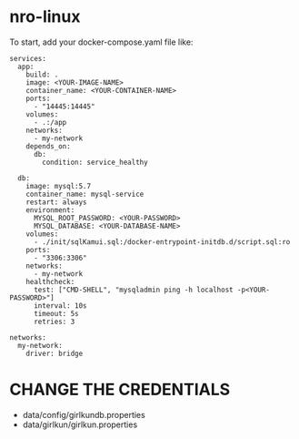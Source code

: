 # nro-linux
To start, add your docker-compose.yaml file like:
```
services:
  app:
    build: .
    image: <YOUR-IMAGE-NAME>
    container_name: <YOUR-CONTAINER-NAME>
    ports:
      - "14445:14445"
    volumes:
      - .:/app
    networks:
      - my-network
    depends_on:
      db:
        condition: service_healthy

  db:
    image: mysql:5.7
    container_name: mysql-service
    restart: always
    environment:
      MYSQL_ROOT_PASSWORD: <YOUR-PASSWORD>
      MYSQL_DATABASE: <YOUR-DATABASE-NAME>
    volumes:
      - ./init/sqlKamui.sql:/docker-entrypoint-initdb.d/script.sql:ro
    ports:
      - "3306:3306"
    networks:
      - my-network
    healthcheck:
      test: ["CMD-SHELL", "mysqladmin ping -h localhost -p<YOUR-PASSWORD>"]
      interval: 10s
      timeout: 5s
      retries: 3

networks:
  my-network:
    driver: bridge
```

# CHANGE THE CREDENTIALS
- data/config/girlkundb.properties
- data/girlkun/girlkun.properties